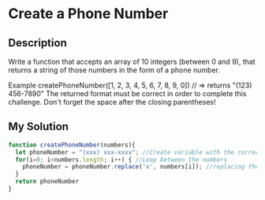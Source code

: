 # Create a Phone Number

## Description

Write a function that accepts an array of 10 integers (between 0 and 9), that returns a string of those numbers in the form of a phone number.

Example
createPhoneNumber([1, 2, 3, 4, 5, 6, 7, 8, 9, 0]) // => returns "(123) 456-7890"
The returned format must be correct in order to complete this challenge.
Don't forget the space after the closing parentheses!

## My Solution

```js
function createPhoneNumber(numbers){
  let phoneNumber = "(xxx) xxx-xxxx"; //Create variable with the correct format
  for(i=0; i<numbers.length; i++) { //Loop between the numbers 
    phoneNumber = phoneNumber.replace('x', numbers[i]); //replacing the x with the numbers
  }
  return phoneNumber 
}
```

